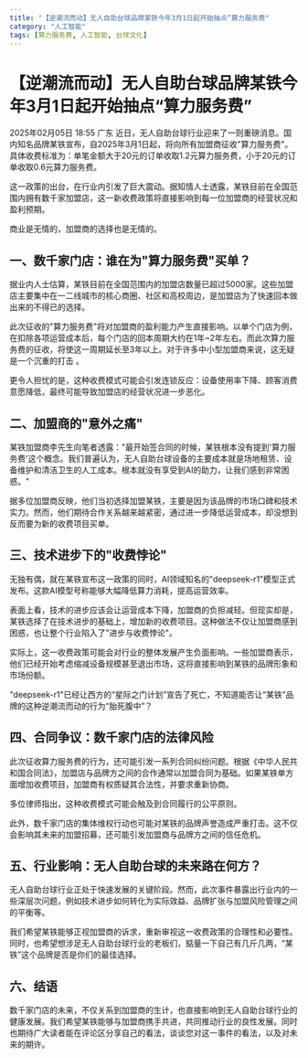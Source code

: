 ```yaml
---
title: "【逆潮流而动】无人自助台球品牌某铁今年3月1日起开始抽点“算力服务费"
category: "人工智能"
tags: [算力服务费, 人工智能, 台球文化]
---
```

# 【逆潮流而动】无人自助台球品牌某铁今年3月1日起开始抽点“算力服务费”
2025年02月05日 18:55 广东 近日，无人自助台球行业迎来了一则重磅消息。国内知名品牌某铁宣布，自2025年3月1日起，将向所有加盟商征收"算力服务费"。具体收费标准为：单笔金额大于20元的订单收取1.2元算力服务费，小于20元的订单收取0.6元算力服务费。

这一政策的出台，在行业内引发了巨大震动。据知情人士透露，某铁目前在全国范围内拥有数千家加盟店，这一新收费政策将直接影响到每一位加盟商的经营状况和盈利预期。

商业是无情的，加盟商的选择也是无情的。

## 一、数千家门店：谁在为"算力服务费"买单？

据业内人士估算，某铁目前在全国范围内的加盟店数量已超过5000家。这些加盟店主要集中在一二线城市的核心商圈、社区和高校周边，是加盟店为了快速回本做出来的不得已的选择。

此次征收的"算力服务费"将对加盟商的盈利能力产生直接影响。以单个门店为例，在扣除各项运营成本后，每个门店的回本周期大约在1年~2年左右。而此次算力服务费的征收，将使这一周期延长至3年以上。对于许多中小型加盟商来说，这无疑是一个沉重的打击 。

更令人担忧的是，这种收费模式可能会引发连锁反应：设备使用率下降、顾客消费意愿降低，最终可能导致加盟店的经营状况进一步恶化。

## 二、加盟商的"意外之痛"

某铁加盟商李先生向笔者透露："最开始签合同的时候，某铁根本没有提到'算力服务费'这个概念。我们普遍认为，无人自助台球设备的主要成本就是场地租赁、设备维护和清洁卫生的人工成本。根本就没有享受到AI的助力，让我们感到非常困惑。"

据多位加盟商反映，他们当初选择加盟某铁，主要是因为该品牌的市场口碑和技术实力。然而，他们期待合作关系越来越紧密，通过进一步降低运营成本，却没想到反而要为新的收费项目买单。

## 三、技术进步下的"收费悖论"

无独有偶，就在某铁宣布这一政策的同时，AI领域知名的"deepseek-r1"模型正式发布。这款AI模型号称能够大幅降低算力消耗，提高运营效率。

表面上看，技术的进步应该会让运营成本下降，加盟商的负担减轻。但现实却是，某铁选择了在技术进步的基础上，增加新的收费项目。这种做法不仅让加盟商感到困惑，也让整个行业陷入了"进步与收费悖论"。

实际上，这一收费政策可能会对行业的整体发展产生负面影响。一些加盟商表示，他们已经开始考虑缩减设备规模甚至退出市场，这将直接影响到某铁的品牌形象和市场份额。

"deepseek-r1"已经让西方的“星际之门计划”宣告了死亡，不知道能否让“某铁”品牌的这种逆潮流而动的行为“胎死腹中”？

## 四、合同争议：数千家门店的法律风险

此次征收算力服务费的行为，还可能引发一系列合同纠纷问题。根据《中华人民共和国合同法》，加盟店与品牌方之间的合作通常以加盟合同为基础。如果某铁单方面增加收费项目，加盟商有权质疑其合法性，并要求重新协商。

多位律师指出，这种收费模式可能会触及到合同履行的公平原则。

此外，数千家门店的集体维权行动也可能对某铁的品牌声誉造成严重打击。这不仅会影响其未来的加盟招募，还可能引发加盟商与品牌方之间的信任危机。

## 五、行业影响：无人自助台球的未来路在何方？

无人自助台球行业正处于快速发展的关键阶段。然而，此次事件暴露出行业内的一些深层次问题，例如技术进步如何转化为实际效益、品牌扩张与加盟风险管理之间的平衡等。

我们希望某铁能够正视加盟商的诉求，重新审视这一收费政策的合理性和必要性。同时，也希望想涉足无人自助台球行业的老板们，掂量一下自己有几斤几两，“某铁”这个品牌是否是你们的最佳选择。

## 六、结语

数千家门店的未来，不仅关系到加盟商的生计，也直接影响到无人自助台球行业的健康发展。我们希望某铁能够与加盟商携手共进，共同推动行业的良性发展。同时也期待广大读者能在评论区分享自己的看法，谈谈您对这一事件的看法，以及对未来的期许。
